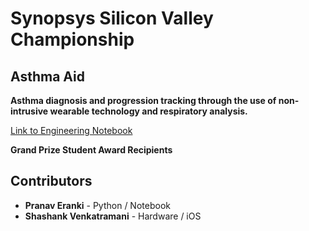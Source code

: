 # Synopsys Silicon Valley Championship

## Asthma Aid
**Asthma diagnosis and progression tracking through the use of non-intrusive wearable technology and respiratory analysis.**

[Link to Engineering Notebook](docs/engineeringNotebook.pdf)

**Grand Prize Student Award Recipients**

## Contributors
- **Pranav Eranki** - Python / Notebook 
- **Shashank Venkatramani** - Hardware / iOS